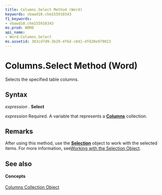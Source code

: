 ```yaml
---
title: Columns.Select Method (Word)
keywords: vbawd10.chm155910343
f1_keywords:
- vbawd10.chm155910343
ms.prod: WORD
api_name:
- Word.Columns.Select
ms.assetid: 383cd7d9-3b29-4f6d-c841-dfd20e979023
---
```



# Columns.Select Method (Word)

Selects the specified table columns.


## Syntax

 _expression_ . **Select**

 _expression_ Required. A variable that represents a **[Columns](columns-object-word.md)** collection.


## Remarks

After using this method, use the  **[Selection](selection-object-word.md)** object to work with the selected items. For more information, see[Working with the Selection Object](http://msdn.microsoft.com/library/working-with-the-selection-object%28Office.15%29.aspx).


## See also


#### Concepts


[Columns Collection Object](columns-object-word.md)

